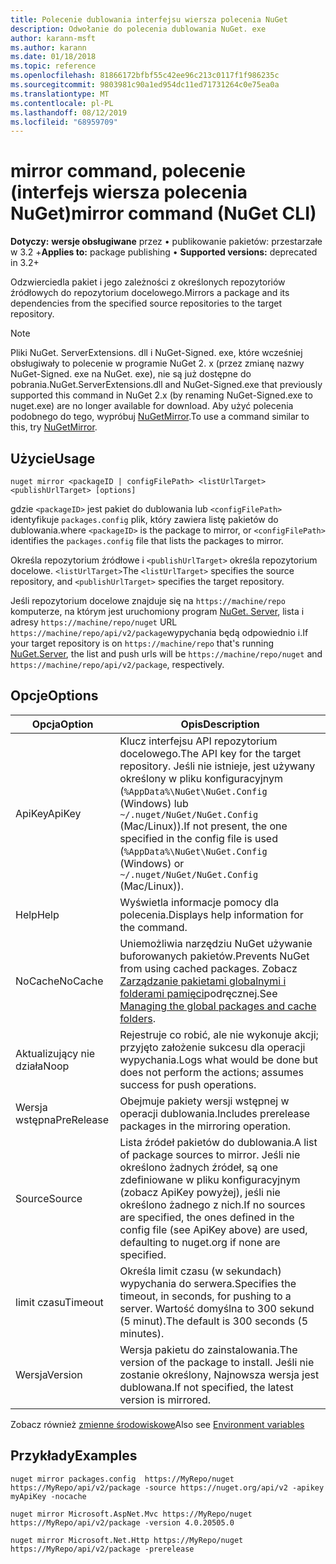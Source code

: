 ```yaml
---
title: Polecenie dublowania interfejsu wiersza polecenia NuGet
description: Odwołanie do polecenia dublowania NuGet. exe
author: karann-msft
ms.author: karann
ms.date: 01/18/2018
ms.topic: reference
ms.openlocfilehash: 81866172bfbf55c42ee96c213c0117f1f986235c
ms.sourcegitcommit: 9803981c90a1ed954dc11ed71731264c0e75ea0a
ms.translationtype: MT
ms.contentlocale: pl-PL
ms.lasthandoff: 08/12/2019
ms.locfileid: "68959709"
---
```

# <a name="mirror-command-nuget-cli"></a><span data-ttu-id="455c3-103">mirror command, polecenie (interfejs wiersza polecenia NuGet)</span><span class="sxs-lookup"><span data-stu-id="455c3-103">mirror command (NuGet CLI)</span></span>

<span data-ttu-id="455c3-104">**Dotyczy:** **wersje obsługiwane** przez &bullet; publikowanie pakietów: przestarzałe w 3.2 +</span><span class="sxs-lookup"><span data-stu-id="455c3-104">**Applies to:** package publishing &bullet; **Supported versions:** deprecated in 3.2+</span></span>

<span data-ttu-id="455c3-105">Odzwierciedla pakiet i jego zależności z określonych repozytoriów źródłowych do repozytorium docelowego.</span><span class="sxs-lookup"><span data-stu-id="455c3-105">Mirrors a package and its dependencies from the specified source repositories to the target repository.</span></span>

> [!NOTE]
> <span data-ttu-id="455c3-106">Pliki NuGet. ServerExtensions. dll i NuGet-Signed. exe, które wcześniej obsługiwały to polecenie w programie NuGet 2. x (przez zmianę nazwy NuGet-Signed. exe na NuGet. exe), nie są już dostępne do pobrania.</span><span class="sxs-lookup"><span data-stu-id="455c3-106">NuGet.ServerExtensions.dll and NuGet-Signed.exe that previously supported this command in NuGet 2.x (by renaming NuGet-Signed.exe to nuget.exe) are no longer available for download.</span></span> <span data-ttu-id="455c3-107">Aby użyć polecenia podobnego do tego, wypróbuj [NuGetMirror](https://www.nuget.org/packages/NuGetMirror/).</span><span class="sxs-lookup"><span data-stu-id="455c3-107">To use a command similar to this, try [NuGetMirror](https://www.nuget.org/packages/NuGetMirror/).</span></span>

## <a name="usage"></a><span data-ttu-id="455c3-108">Użycie</span><span class="sxs-lookup"><span data-stu-id="455c3-108">Usage</span></span>

```cli
nuget mirror <packageID | configFilePath> <listUrlTarget> <publishUrlTarget> [options]
```

<span data-ttu-id="455c3-109">gdzie `<packageID>` jest pakiet do dublowania lub `<configFilePath>` identyfikuje `packages.config` plik, który zawiera listę pakietów do dublowania.</span><span class="sxs-lookup"><span data-stu-id="455c3-109">where `<packageID>` is the package to mirror, or `<configFilePath>` identifies the `packages.config` file that lists the packages to mirror.</span></span>

<span data-ttu-id="455c3-110">Określa repozytorium źródłowe i `<publishUrlTarget>` określa repozytorium docelowe. `<listUrlTarget>`</span><span class="sxs-lookup"><span data-stu-id="455c3-110">The `<listUrlTarget>` specifies the source repository, and `<publishUrlTarget>` specifies the target repository.</span></span>

<span data-ttu-id="455c3-111">Jeśli repozytorium docelowe znajduje się na `https://machine/repo` komputerze, na którym jest uruchomiony program [NuGet. Server](../../hosting-packages/nuget-server.md), lista i adresy `https://machine/repo/nuget` URL `https://machine/repo/api/v2/package`wypychania będą odpowiednio i.</span><span class="sxs-lookup"><span data-stu-id="455c3-111">If your target repository is on `https://machine/repo` that's running [NuGet.Server](../../hosting-packages/nuget-server.md), the list and push urls will be `https://machine/repo/nuget` and `https://machine/repo/api/v2/package`, respectively.</span></span>

## <a name="options"></a><span data-ttu-id="455c3-112">Opcje</span><span class="sxs-lookup"><span data-stu-id="455c3-112">Options</span></span>

| <span data-ttu-id="455c3-113">Opcja</span><span class="sxs-lookup"><span data-stu-id="455c3-113">Option</span></span> | <span data-ttu-id="455c3-114">Opis</span><span class="sxs-lookup"><span data-stu-id="455c3-114">Description</span></span> |
| --- | --- |
| <span data-ttu-id="455c3-115">ApiKey</span><span class="sxs-lookup"><span data-stu-id="455c3-115">ApiKey</span></span> | <span data-ttu-id="455c3-116">Klucz interfejsu API repozytorium docelowego.</span><span class="sxs-lookup"><span data-stu-id="455c3-116">The API key for the target repository.</span></span> <span data-ttu-id="455c3-117">Jeśli nie istnieje, jest używany określony w pliku konfiguracyjnym (`%AppData%\NuGet\NuGet.Config` (Windows) lub `~/.nuget/NuGet/NuGet.Config` (Mac/Linux)).</span><span class="sxs-lookup"><span data-stu-id="455c3-117">If not present,  the one specified in the config file is used (`%AppData%\NuGet\NuGet.Config` (Windows) or `~/.nuget/NuGet/NuGet.Config` (Mac/Linux)).</span></span> |
| <span data-ttu-id="455c3-118">Help</span><span class="sxs-lookup"><span data-stu-id="455c3-118">Help</span></span> | <span data-ttu-id="455c3-119">Wyświetla informacje pomocy dla polecenia.</span><span class="sxs-lookup"><span data-stu-id="455c3-119">Displays help information for the command.</span></span> |
| <span data-ttu-id="455c3-120">NoCache</span><span class="sxs-lookup"><span data-stu-id="455c3-120">NoCache</span></span> | <span data-ttu-id="455c3-121">Uniemożliwia narzędziu NuGet używanie buforowanych pakietów.</span><span class="sxs-lookup"><span data-stu-id="455c3-121">Prevents NuGet from using cached packages.</span></span> <span data-ttu-id="455c3-122">Zobacz [Zarządzanie pakietami globalnymi i folderami pamięci](../../consume-packages/managing-the-global-packages-and-cache-folders.md)podręcznej.</span><span class="sxs-lookup"><span data-stu-id="455c3-122">See [Managing the global packages and cache folders](../../consume-packages/managing-the-global-packages-and-cache-folders.md).</span></span> |
| <span data-ttu-id="455c3-123">Aktualizujący nie działa</span><span class="sxs-lookup"><span data-stu-id="455c3-123">Noop</span></span> | <span data-ttu-id="455c3-124">Rejestruje co robić, ale nie wykonuje akcji; przyjęto założenie sukcesu dla operacji wypychania.</span><span class="sxs-lookup"><span data-stu-id="455c3-124">Logs what would be done but does not perform the actions; assumes success for push operations.</span></span> |
| <span data-ttu-id="455c3-125">Wersja wstępna</span><span class="sxs-lookup"><span data-stu-id="455c3-125">PreRelease</span></span> | <span data-ttu-id="455c3-126">Obejmuje pakiety wersji wstępnej w operacji dublowania.</span><span class="sxs-lookup"><span data-stu-id="455c3-126">Includes prerelease packages in the mirroring operation.</span></span> |
| <span data-ttu-id="455c3-127">Source</span><span class="sxs-lookup"><span data-stu-id="455c3-127">Source</span></span> | <span data-ttu-id="455c3-128">Lista źródeł pakietów do dublowania.</span><span class="sxs-lookup"><span data-stu-id="455c3-128">A list of package sources to mirror.</span></span> <span data-ttu-id="455c3-129">Jeśli nie określono żadnych źródeł, są one zdefiniowane w pliku konfiguracyjnym (zobacz ApiKey powyżej), jeśli nie określono żadnego z nich.</span><span class="sxs-lookup"><span data-stu-id="455c3-129">If no sources are specified, the ones defined in the config file (see ApiKey above) are used, defaulting to nuget.org if none are specified.</span></span> |
| <span data-ttu-id="455c3-130">limit czasu</span><span class="sxs-lookup"><span data-stu-id="455c3-130">Timeout</span></span> | <span data-ttu-id="455c3-131">Określa limit czasu (w sekundach) wypychania do serwera.</span><span class="sxs-lookup"><span data-stu-id="455c3-131">Specifies the timeout, in seconds, for pushing to a server.</span></span> <span data-ttu-id="455c3-132">Wartość domyślna to 300 sekund (5 minut).</span><span class="sxs-lookup"><span data-stu-id="455c3-132">The default is 300 seconds (5 minutes).</span></span> |
| <span data-ttu-id="455c3-133">Wersja</span><span class="sxs-lookup"><span data-stu-id="455c3-133">Version</span></span> | <span data-ttu-id="455c3-134">Wersja pakietu do zainstalowania.</span><span class="sxs-lookup"><span data-stu-id="455c3-134">The version of the package to install.</span></span> <span data-ttu-id="455c3-135">Jeśli nie zostanie określony, Najnowsza wersja jest dublowana.</span><span class="sxs-lookup"><span data-stu-id="455c3-135">If not specified, the latest version is mirrored.</span></span> |

<span data-ttu-id="455c3-136">Zobacz również [zmienne środowiskowe](cli-ref-environment-variables.md)</span><span class="sxs-lookup"><span data-stu-id="455c3-136">Also see [Environment variables](cli-ref-environment-variables.md)</span></span>

## <a name="examples"></a><span data-ttu-id="455c3-137">Przykłady</span><span class="sxs-lookup"><span data-stu-id="455c3-137">Examples</span></span>

```cli
nuget mirror packages.config  https://MyRepo/nuget https://MyRepo/api/v2/package -source https://nuget.org/api/v2 -apikey myApiKey -nocache

nuget mirror Microsoft.AspNet.Mvc https://MyRepo/nuget https://MyRepo/api/v2/package -version 4.0.20505.0

nuget mirror Microsoft.Net.Http https://MyRepo/nuget https://MyRepo/api/v2/package -prerelease
```
